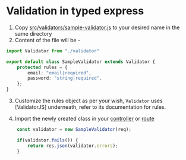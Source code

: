 # Validation in typed express

1. Copy [src/validators/sample-validator.js]() to your desired name in the same directory
2. Content of the file will be - 

``` typescript
import Validator from "./validator"

export default class SampleValidator extends Validator {
    protected rules = {
        email: "email|required",
        password: "string|required",
    };
}
```

3. Customize the rules object as per your wish, `Validator` uses [ValidatorJS] underneath, refer to its documentation for rules.

4. Import the newly created class in your [controller]() or [route]()

``` typescript
    const validator = new SampleValidator(req);

    if(validator.fails()) {
        return res.json(validator.errors);
    }
```

